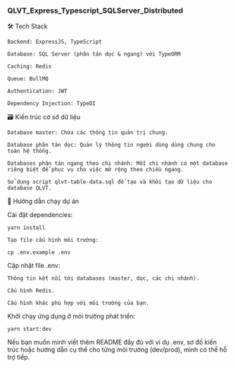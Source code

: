### QLVT_Express_Typescript_SQLServer_Distributed

🛠 Tech Stack

    Backend: ExpressJS, TypeScript

    Database: SQL Server (phân tán dọc & ngang) với TypeORM

    Caching: Redis

    Queue: BullMQ

    Authentication: JWT

    Dependency Injection: TypeDI

🗃 Kiến trúc cơ sở dữ liệu

    Database master: Chứa các thông tin quản trị chung.

    Database phân tán dọc: Quản lý thông tin người dùng dùng chung cho toàn hệ thống.

    Databases phân tán ngang theo chi nhánh: Mỗi chi nhánh có một database riêng biệt để phục vụ cho việc mở rộng theo chiều ngang.

    Sử dụng script qlvt-table-data.sql để tạo và khởi tạo dữ liệu cho database QLVT.

🚀 Hướng dẫn chạy dự án

Cài đặt dependencies:

    yarn install

    Tạo file cấu hình môi trường:

    cp .env.example .env

Cập nhật file .env:

    Thông tin kết nối tới databases (master, dọc, các chi nhánh).

    Cấu hình Redis.

    Cấu hình khác phù hợp với môi trường của bạn.

Khởi chạy ứng dụng ở môi trường phát triển:

    yarn start:dev

Nếu bạn muốn mình viết thêm README đầy đủ với ví dụ .env, sơ đồ kiến trúc hoặc hướng dẫn cụ thể cho từng môi trường (dev/prod), mình có thể hỗ trợ tiếp.

